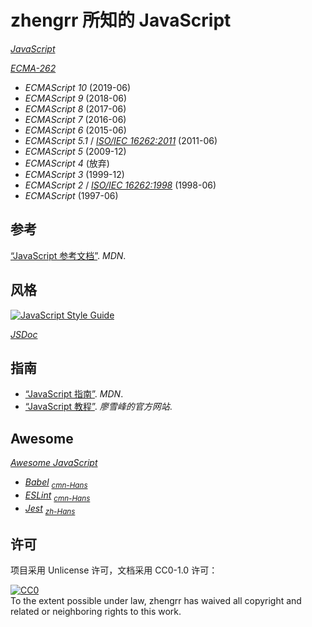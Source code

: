 # zhengrr 所知的 JavaScript

[*JavaScript*](https://developer.mozilla.org/docs/Web/JavaScript "JavaScript, 1995")

[*ECMA-262*](http://ecma-international.org/publications/standards/Ecma-262.htm)

*   *ECMAScript 10* (2019-06)
*   *ECMAScript 9* (2018-06)
*   *ECMAScript 8* (2017-06)
*   *ECMAScript 7* (2016-06)
*   *ECMAScript 6* (2015-06)
*   *ECMAScript 5.1* / [*ISO/IEC 16262:2011*](https://iso.org/standard/55755.html) (2011-06)
*   *ECMAScript 5* (2009-12)
*   *ECMAScript 4* (放弃)
*   *ECMAScript 3* (1999-12)
*   *ECMAScript 2* / [*ISO/IEC 16262:1998*](https://iso.org/standard/29696.html) (1998-06)
*   *ECMAScript* (1997-06)

## 参考

[“JavaScript 参考文档”](https://developer.mozilla.org/docs/Web/JavaScript/Reference). *MDN*.

## 风格

[![JavaScript Style Guide](https://cdn.rawgit.com/standard/standard/master/badge.svg)](https://github.com/standard/standard)

[*JSDoc*](http://jsdoc.app/)

## 指南

*   [“JavaScript 指南”](https://developer.mozilla.org/docs/Web/JavaScript/Guide). *MDN*.
*   [“JavaScript 教程”](https://liaoxuefeng.com/wiki/1022910821149312). *廖雪峰的官方网站*.

## Awesome

[*Awesome JavaScript*](https://github.com/sorrycc/awesome-javascript)

*   [*Babel*](https://babeljs.io/) <sub>
        [*cmn-Hans*](https://babeljs.cn/) </sub>
*   [*ESLint*](https://eslint.org/) <sub>
        [*cmn-Hans*](https://eslint.bootcss.com/) </sub>
*   [*Jest*](https://jestjs.io/) <sub>
        [*zh-Hans*](https://jestjs.io/zh-Hans/)

## 许可

项目采用 Unlicense 许可，文档采用 CC0-1.0 许可：

<p xmlns:dct="https://purl.org/dc/terms/">
  <a rel="license"
     href="https://creativecommons.org/publicdomain/zero/1.0/">
    <img src="https://licensebuttons.net/p/zero/1.0/88x31.png" style="border-style: none;" alt="CC0" />
  </a>
  <br />
  To the extent possible under law,
  <span resource="[_:publisher]" rel="dct:publisher">
    <span property="dct:title">zhengrr</span></span>
  has waived all copyright and related or neighboring rights to this work.
</p>
